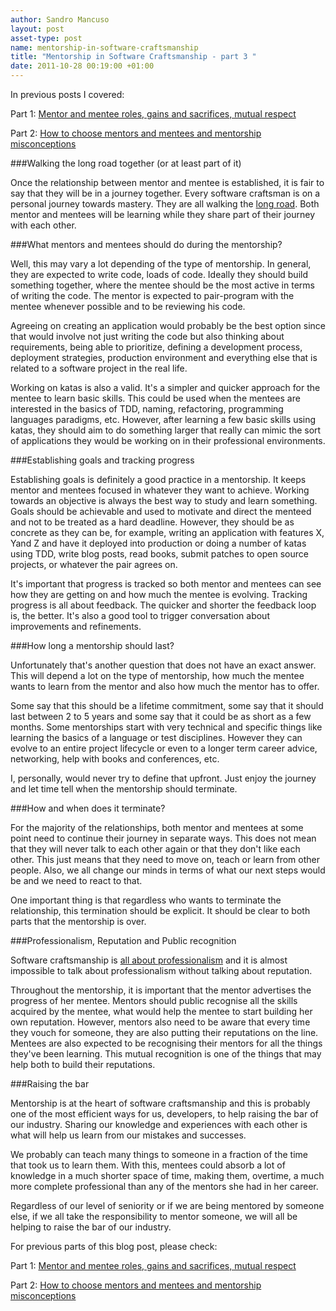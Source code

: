 ```yaml
---
author: Sandro Mancuso
layout: post
asset-type: post
name: mentorship-in-software-craftsmanship
title: "Mentorship in Software Craftsmanship - part 3 "
date: 2011-10-28 00:19:00 +01:00
---
```


In previous posts I covered:

Part 1: [Mentor and mentee roles, gains and sacrifices, mutual respect](/2011/10/05/mentoring-in-software-craftsmanship/)

Part 2: [How to choose mentors and mentees and mentorship misconceptions](/2011/10/10/mentoring-in-software-craftsmanship_09/)

###Walking the long road together (or at least part of it)

Once the relationship between mentor and mentee is established, it is
fair to say that they will be in a journey together. Every software
craftsman is on a personal journey towards mastery. They are all walking
the [long road](http://ofps.oreilly.com/titles/9780596518387/walking_the_long_road.html).
Both mentor and mentees will be learning while they share part of their
journey with each other.

###What mentors and mentees should do during the mentorship?

Well, this may vary a lot depending of the type of mentorship. In
general, they are expected to write code, loads of code. Ideally they
should build something together, where the mentee should be the most
active in terms of writing the code. The mentor is expected to
pair-program with the mentee whenever possible and to be reviewing his
code.

Agreeing on creating an application would probably be the best option
since that would involve not just writing the code but also thinking
about requirements, being able to prioritize, defining a development
process, deployment strategies, production environment and everything
else that is related to a software project in the real life.

Working on katas is also a valid. It's a simpler and quicker approach
for the mentee to learn basic skills. This could be used when the
mentees are interested in the basics of TDD, naming, refactoring,
programming languages paradigms, etc. However, after learning a few
basic skills using katas, they should aim to do something larger that
really can mimic the sort of applications they would be working on in
their professional environments.

###Establishing goals and tracking progress

Establishing goals is definitely a good practice in a mentorship. It
keeps mentor and mentees focused in whatever they want to achieve.
Working towards an objective is always the best way to study and learn
something. Goals should be achievable and used to motivate and direct
the menteed and not to be treated as a hard deadline. However, they
should be as concrete as they can be, for example, writing an
application with features X, Yand Z and have it deployed into production
or doing a number of katas using TDD, write blog posts, read books,
submit patches to open source projects, or whatever the pair agrees on.

It's important that progress is tracked so both mentor and mentees can
see how they are getting on and how much the mentee is evolving.
Tracking progress is all about feedback. The quicker and shorter the
feedback loop is, the better. It's also a good tool to trigger
conversation about improvements and refinements.

###How long a mentorship should last?

Unfortunately that's another question that does not have an exact
answer. This will depend a lot on the type of mentorship, how much the
mentee wants to learn from the mentor and also how much the mentor has
to offer.

Some say that this should be a lifetime commitment, some say that it
should last between 2 to 5 years and some say that it could be as short
as a few months. Some mentorships start with very technical and specific
things like learning the basics of a language or test disciplines.
However they can evolve to an entire project lifecycle or even to a
longer term career advice, networking, help with books and conferences,
etc.

I, personally, would never try to define that upfront. Just enjoy the
journey and let time tell when the mentorship should terminate.

###How and when does it terminate?

For the majority of the relationships, both mentor and mentees at some
point need to continue their journey in separate ways. This does not
mean that they will never talk to each other again or that they don't
like each other. This just means that they need to move on, teach or
learn from other people. Also, we all change our minds in terms of what
our next steps would be and we need to react to that.

One important thing is that regardless who wants to terminate the
relationship, this termination should be explicit. It should be clear to
both parts that the mentorship is over.

###Professionalism, Reputation and Public recognition

Software craftsmanship is [all about professionalism](http://craftedsw.blogspot.com/2010/09/software-craftsmanship.html) and
it is almost impossible to talk about professionalism without talking
about reputation.

Throughout the mentorship, it is important that the mentor advertises
the progress of her mentee. Mentors should public recognise all the
skills acquired by the mentee, what would help the mentee to start
building her own reputation. However, mentors also need to be aware that
every time they vouch for someone, they are also putting their
reputations on the line. Mentees are also expected to be recognising
their mentors for all the things they've been learning. This mutual
recognition is one of the things that may help both to build their
reputations.

###Raising the bar

Mentorship is at the heart of software craftsmanship and this is
probably one of the most efficient ways for us, developers, to help
raising the bar of our industry. Sharing our knowledge and experiences
with each other is what will help us learn from our mistakes and
successes.

We probably can teach many things to someone in a fraction of the time
that took us to learn them. With this, mentees could absorb a lot of
knowledge in a much shorter space of time, making them, overtime, a much
more complete professional than any of the mentors she had in her
career.

Regardless of our level of seniority or if we are being mentored by
someone else, if we all take the responsibility to mentor someone, we
will all be helping to raise the bar of our industry.

For previous parts of this blog post, please check:

Part 1: [Mentor and mentee roles, gains and sacrifices, mutual respect](/2011/10/05/mentoring-in-software-craftsmanship/)

Part 2: [How to choose mentors and mentees and mentorship misconceptions](/2011/10/10/mentoring-in-software-craftsmanship_09/)

